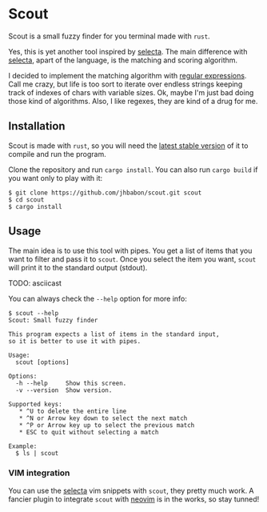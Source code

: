 # Scout

Scout is a small fuzzy finder for you terminal made with `rust`.

Yes, this is yet another tool inspired by [selecta]. The main difference with
[selecta], apart of the language, is the matching and scoring algorithm.

I decided to implement the matching algorithm with [regular expressions]. Call me
crazy, but life is too sort to iterate over endless strings keeping track of
indexes of chars with variable sizes. Ok, maybe I'm just bad doing those kind of
algorithms. Also, I like regexes, they are kind of a drug for me.

## Installation

Scout is made with `rust`, so you will need the [latest stable version][rust-stable]
of it to compile and run the program.

Clone the repository and run `cargo install`. You can also run `cargo build` if
you want only to play with it:

```
$ git clone https://github.com/jhbabon/scout.git scout
$ cd scout
$ cargo install
```

## Usage

The main idea is to use this tool with pipes. You get a list of items that you
want to filter and pass it to `scout`. Once you select the item you want,
`scout` will print it to the standard output (stdout).

TODO: asciicast

You can always check the `--help` option for more info:

```
$ scout --help
Scout: Small fuzzy finder

This program expects a list of items in the standard input,
so it is better to use it with pipes.

Usage:
  scout [options]

Options:
  -h --help     Show this screen.
  -v --version  Show version.

Supported keys:
   * ^U to delete the entire line
   * ^N or Arrow key down to select the next match
   * ^P or Arrow key up to select the previous match
   * ESC to quit without selecting a match

Example:
  $ ls | scout
```

### VIM integration

You can use the [selecta] vim snippets with `scout`, they pretty much work. A
fancier plugin to integrate `scout` with [neovim] is in the works, so stay
tunned!

[selecta]: https://github.com/garybernhardt/selecta
[regular expressions]: http://blog.amjith.com/fuzzyfinder-in-10-lines-of-python
[rust-stable]: https://www.rust-lang.org/downloads.html
[neovim]: https://neovim.io/
